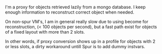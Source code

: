 I'm  a proxy for objects retrieved lazily from a mongo database. 
I keep enough information to reconstruct correct object when needed. 

On non-spur VM's, I am in general really slow due to using become for reconstruction, (< 100 objects per second), but a fast path exist for objects of a fixed layout with more than 2 slots.

In other words, if proxy conversion shows up in a profile for objects with 2 or less slots, a dirty workaround untill Spur is to add dummy instvars.
